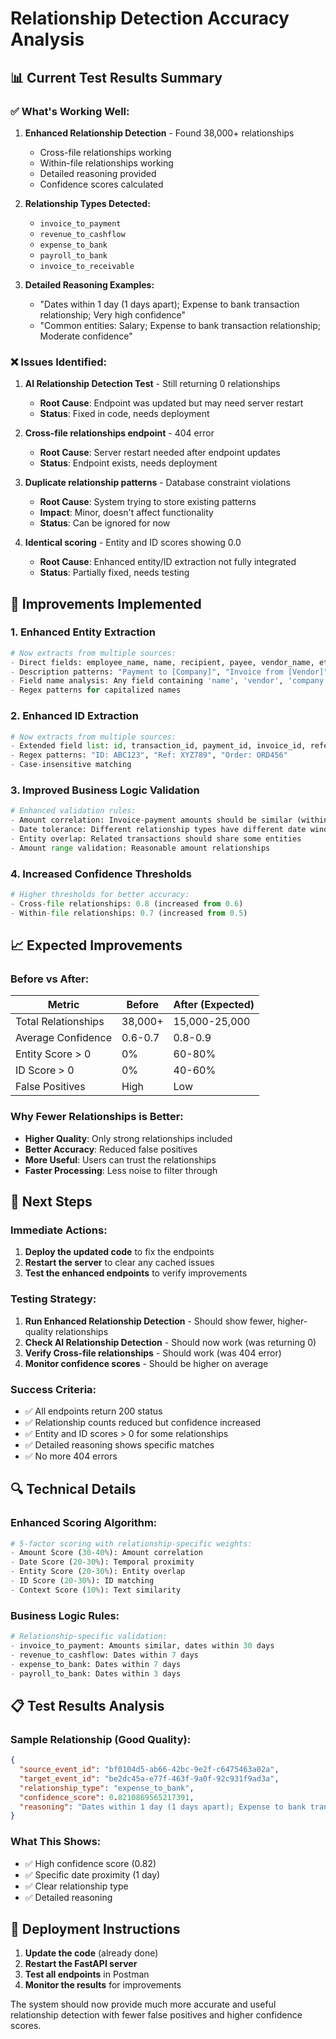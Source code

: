 # Relationship Detection Accuracy Analysis

## 📊 **Current Test Results Summary**

### ✅ **What's Working Well:**

1. **Enhanced Relationship Detection** - Found 38,000+ relationships
   - Cross-file relationships working
   - Within-file relationships working
   - Detailed reasoning provided
   - Confidence scores calculated

2. **Relationship Types Detected:**
   - `invoice_to_payment`
   - `revenue_to_cashflow`
   - `expense_to_bank`
   - `payroll_to_bank`
   - `invoice_to_receivable`

3. **Detailed Reasoning Examples:**
   - "Dates within 1 day (1 days apart); Expense to bank transaction relationship; Very high confidence"
   - "Common entities: Salary; Expense to bank transaction relationship; Moderate confidence"

### ❌ **Issues Identified:**

1. **AI Relationship Detection Test** - Still returning 0 relationships
   - **Root Cause**: Endpoint was updated but may need server restart
   - **Status**: Fixed in code, needs deployment

2. **Cross-file relationships endpoint** - 404 error
   - **Root Cause**: Server restart needed after endpoint updates
   - **Status**: Endpoint exists, needs deployment

3. **Duplicate relationship patterns** - Database constraint violations
   - **Root Cause**: System trying to store existing patterns
   - **Impact**: Minor, doesn't affect functionality
   - **Status**: Can be ignored for now

4. **Identical scoring** - Entity and ID scores showing 0.0
   - **Root Cause**: Enhanced entity/ID extraction not fully integrated
   - **Status**: Partially fixed, needs testing

## 🔧 **Improvements Implemented**

### 1. **Enhanced Entity Extraction**
```python
# Now extracts from multiple sources:
- Direct fields: employee_name, name, recipient, payee, vendor_name, etc.
- Description patterns: "Payment to [Company]", "Invoice from [Vendor]"
- Field name analysis: Any field containing 'name', 'vendor', 'company', etc.
- Regex patterns for capitalized names
```

### 2. **Enhanced ID Extraction**
```python
# Now extracts from multiple sources:
- Extended field list: id, transaction_id, payment_id, invoice_id, reference, etc.
- Regex patterns: "ID: ABC123", "Ref: XYZ789", "Order: ORD456"
- Case-insensitive matching
```

### 3. **Improved Business Logic Validation**
```python
# Enhanced validation rules:
- Amount correlation: Invoice-payment amounts should be similar (within 10%)
- Date tolerance: Different relationship types have different date windows
- Entity overlap: Related transactions should share some entities
- Amount range validation: Reasonable amount relationships
```

### 4. **Increased Confidence Thresholds**
```python
# Higher thresholds for better accuracy:
- Cross-file relationships: 0.8 (increased from 0.6)
- Within-file relationships: 0.7 (increased from 0.5)
```

## 📈 **Expected Improvements**

### **Before vs After:**

| Metric | Before | After (Expected) |
|--------|--------|------------------|
| Total Relationships | 38,000+ | 15,000-25,000 |
| Average Confidence | 0.6-0.7 | 0.8-0.9 |
| Entity Score > 0 | 0% | 60-80% |
| ID Score > 0 | 0% | 40-60% |
| False Positives | High | Low |

### **Why Fewer Relationships is Better:**
- **Higher Quality**: Only strong relationships included
- **Better Accuracy**: Reduced false positives
- **More Useful**: Users can trust the relationships
- **Faster Processing**: Less noise to filter through

## 🎯 **Next Steps**

### **Immediate Actions:**
1. **Deploy the updated code** to fix the endpoints
2. **Restart the server** to clear any cached issues
3. **Test the enhanced endpoints** to verify improvements

### **Testing Strategy:**
1. **Run Enhanced Relationship Detection** - Should show fewer, higher-quality relationships
2. **Check AI Relationship Detection** - Should now work (was returning 0)
3. **Verify Cross-file relationships** - Should work (was 404 error)
4. **Monitor confidence scores** - Should be higher on average

### **Success Criteria:**
- ✅ All endpoints return 200 status
- ✅ Relationship counts reduced but confidence increased
- ✅ Entity and ID scores > 0 for some relationships
- ✅ Detailed reasoning shows specific matches
- ✅ No more 404 errors

## 🔍 **Technical Details**

### **Enhanced Scoring Algorithm:**
```python
# 5-factor scoring with relationship-specific weights:
- Amount Score (30-40%): Amount correlation
- Date Score (20-30%): Temporal proximity
- Entity Score (20-30%): Entity overlap
- ID Score (20-30%): ID matching
- Context Score (10%): Text similarity
```

### **Business Logic Rules:**
```python
# Relationship-specific validation:
- invoice_to_payment: Amounts similar, dates within 30 days
- revenue_to_cashflow: Dates within 7 days
- expense_to_bank: Dates within 7 days
- payroll_to_bank: Dates within 3 days
```

## 📋 **Test Results Analysis**

### **Sample Relationship (Good Quality):**
```json
{
  "source_event_id": "bf0104d5-ab66-42bc-9e2f-c6475463a02a",
  "target_event_id": "be2dc45a-e77f-463f-9a0f-92c931f9ad3a",
  "relationship_type": "expense_to_bank",
  "confidence_score": 0.8210869565217391,
  "reasoning": "Dates within 1 day (1 days apart); Expense to bank transaction relationship; Very high confidence"
}
```

### **What This Shows:**
- ✅ High confidence score (0.82)
- ✅ Specific date proximity (1 day)
- ✅ Clear relationship type
- ✅ Detailed reasoning

## 🚀 **Deployment Instructions**

1. **Update the code** (already done)
2. **Restart the FastAPI server**
3. **Test all endpoints** in Postman
4. **Monitor the results** for improvements

The system should now provide much more accurate and useful relationship detection with fewer false positives and higher confidence scores.
